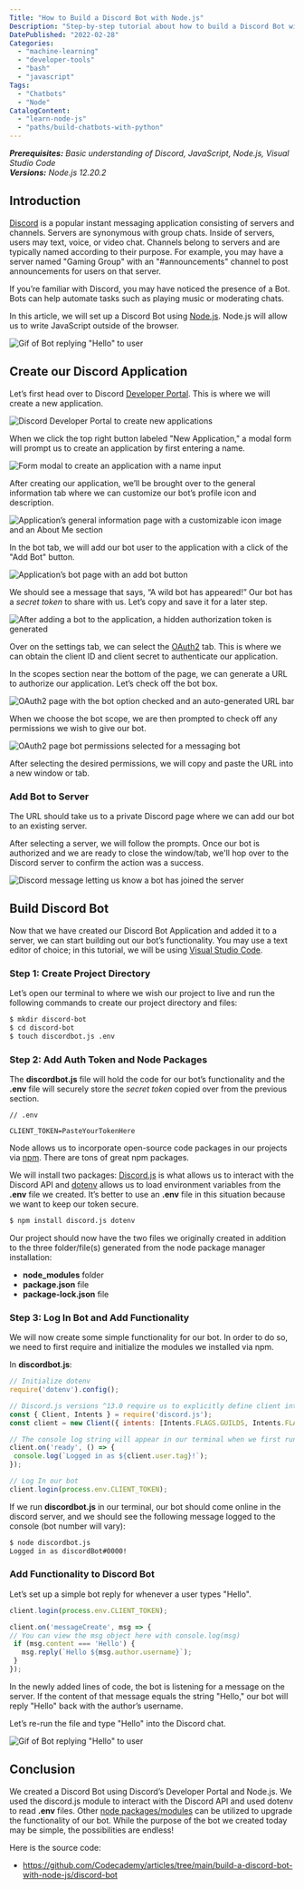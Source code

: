 ```yaml
---
Title: "How to Build a Discord Bot with Node.js"
Description: "Step-by-step tutorial about how to build a Discord Bot with Node.js."
DatePublished: "2022-02-28"
Categories:
  - "machine-learning"
  - "developer-tools"
  - "bash"
  - "javascript"
Tags:
  - "Chatbots"
  - "Node"
CatalogContent:
  - "learn-node-js"
  - "paths/build-chatbots-with-python"
---
```


[Discord]: https://discord.com/
[Node.js]: https://nodejs.org/en/
[Developer Portal]: https://discord.com/developers/applications
[OAuth2]: https://discord.com/developers/docs/topics/oauth2
[Visual Studio Code]: https://code.visualstudio.com/
[npm]: https://www.codecademy.com/resources/docs/javascript/npm
[Discord.js]: https://www.npmjs.com/package/discord.js
[dotenv]: https://www.npmjs.com/package/dotenv
[node packages/modules]: https://www.npmjs.com/

[Gif of Bot replying "Hello" to user]: https://github.com/Codecademy/articles/blob/main/build-a-discord-bot-with-node-js/discord_bot_reply.gif?raw=true
[Discord Developer Portal to create new applications]: https://github.com/Codecademy/articles/blob/main/build-a-discord-bot-with-node-js/discord_developer_portal.jpg?raw=true
[Form modal to create an application with a name input]: https://github.com/Codecademy/articles/blob/main/build-a-discord-bot-with-node-js/create_discord_app_modal.png?raw=true
[Application’s general information page with a customizable icon image and an About Me section]: https://github.com/Codecademy/articles/blob/main/build-a-discord-bot-with-node-js/general_info_bot.png?raw=true
[Application’s bot page with an add bot button]: https://github.com/Codecademy/articles/blob/main/build-a-discord-bot-with-node-js/discord_dev_bot.png?raw=true
[After adding a bot to the application, a hidden authorization token is generated]: https://github.com/Codecademy/articles/blob/main/build-a-discord-bot-with-node-js/a_wild_bot.png?raw=true
[OAuth2 page with the bot option checked and an auto-generated URL bar]: https://github.com/Codecademy/articles/blob/main/build-a-discord-bot-with-node-js/oauth2_scopes.png?raw=true
[OAuth2 page bot permissions selected for a messaging bot]: https://github.com/Codecademy/articles/blob/main/build-a-discord-bot-with-node-js/oauth2_bot_permissions.png?raw=true
[Discord message letting us know a bot has joined the server]: https://github.com/Codecademy/articles/blob/main/build-a-discord-bot-with-node-js/bot_hops_into_server.png?raw=true

_**Prerequisites:** Basic understanding of Discord, JavaScript, Node.js, Visual Studio Code_  
_**Versions:** Node.js 12.20.2_

## Introduction

[Discord] is a popular instant messaging application consisting of servers and channels. Servers are synonymous with group chats. Inside of servers, users may text, voice, or video chat. Channels belong to servers and are typically named according to their purpose. For example, you may have a server named "Gaming Group" with an "#announcements" channel to post announcements for users on that server.

If you’re familiar with Discord, you may have noticed the presence of a Bot. Bots can help automate tasks such as playing music or moderating chats. 

In this article, we will set up a Discord Bot using [Node.js]. Node.js will allow us to write JavaScript outside of the browser.

![Gif of Bot replying "Hello" to user]

## Create our Discord Application

Let’s first head over to Discord [Developer Portal]. This is where we will create a new application.

![Discord Developer Portal to create new applications]

When we click the top right button labeled "New Application," a modal form will prompt us to create an application by first entering a name.
  
![Form modal to create an application with a name input]

After creating our application, we’ll be brought over to the general information tab where we can customize our bot’s profile icon and description.

![Application’s general information page with a customizable icon image and an About Me section]

In the bot tab, we will add our bot user to the application with a click of the "Add Bot" button.  

![Application’s bot page with an add bot button]

We should see a message that says, “A wild bot has appeared!”
Our bot has a _secret token_ to share with us. Let’s copy and save it for a later step.
 
![After adding a bot to the application, a hidden authorization token is generated]

Over on the settings tab, we can select the [OAuth2] tab. This is where we can obtain the client ID and client secret to authenticate our application. 

In the scopes section near the bottom of the page, we can generate a URL to authorize our application. Let’s check off the bot box.

![OAuth2 page with the bot option checked and an auto-generated URL bar]

When we choose the bot scope, we are then prompted to check off any permissions we wish to give our bot.

![OAuth2 page bot permissions selected for a messaging bot]

After selecting the desired permissions, we will copy and paste the URL into a new window or tab.

### Add Bot to Server

The URL should take us to a private Discord page where we can add our bot to an existing server. 

After selecting a server, we will follow the prompts. Once our bot is authorized and we are ready to close the window/tab, we'll hop over to the Discord server to confirm the action was a success.

![Discord message letting us know a bot has joined the server]

## Build Discord Bot

Now that we have created our Discord Bot Application and added it to a server, we can start building out our bot’s functionality. You may use a text editor of choice; in this tutorial, we will be using [Visual Studio Code].

### Step 1: Create Project Directory

Let’s open our terminal to where we wish our project to live and run the following commands to create our project directory and files:

```bash
$ mkdir discord-bot
$ cd discord-bot
$ touch discordbot.js .env
```

### Step 2: Add Auth Token and Node Packages

The **discordbot.js** file will hold the code for our bot’s functionality and the **.env** file will securely store the _secret token_ copied over from the previous section.

```pseudo
// .env

CLIENT_TOKEN=PasteYourTokenHere
```

Node allows us to incorporate open-source code packages in our projects via [npm]. There are tons of great npm packages.

We will install two packages: [Discord.js] is what allows us to interact with the Discord API and [dotenv] allows us to load environment variables from the **.env** file we created. It’s better to use an **.env** file in this situation because we want to keep our token secure.

```bash
$ npm install discord.js dotenv
```

Our project should now have the two files we originally created in addition to the three folder/file(s) generated from the node package manager installation:

- **node_modules** folder
- **package.json** file
- **package-lock.json** file

### Step 3: Log In Bot and Add Functionality

We will now create some simple functionality for our bot. In order to do so, we need to first require and initialize the modules we installed via npm.

In **discordbot.js**:

```js
// Initialize dotenv
require('dotenv').config();

// Discord.js versions ^13.0 require us to explicitly define client intents
const { Client, Intents } = require('discord.js');
const client = new Client({ intents: [Intents.FLAGS.GUILDS, Intents.FLAGS.GUILD_MESSAGES] });

// The console log string will appear in our terminal when we first run this file
client.on('ready', () => {
 console.log(`Logged in as ${client.user.tag}!`);
});

// Log In our bot
client.login(process.env.CLIENT_TOKEN);
```

If we run **discordbot.js** in our terminal, our bot should come online in the discord server, and we should see the following message logged to the console (bot number will vary):

```bash
$ node discordbot.js
Logged in as discordBot#0000!
```

### Add Functionality to Discord Bot

Let’s set up a simple bot reply for whenever a user types "Hello". 

```js
client.login(process.env.CLIENT_TOKEN);

client.on('messageCreate', msg => {
// You can view the msg object here with console.log(msg)
 if (msg.content === 'Hello') {
   msg.reply(`Hello ${msg.author.username}`);
 }
});
```

In the newly added lines of code, the bot is listening for a message on the server. If the content of that message equals the string "Hello," our bot will reply "Hello" back with the author’s username.

Let’s re-run the file and type "Hello" into the Discord chat.

![Gif of Bot replying "Hello" to user]

## Conclusion

We created a Discord Bot using Discord’s Developer Portal and Node.js. We used the discord.js module to interact with the Discord API and used dotenv to read **.env** files. Other [node packages/modules] can be utilized to upgrade the functionality of our bot. While the purpose of the bot we created today may be simple, the possibilities are endless! 

Here is the source code:

* https://github.com/Codecademy/articles/tree/main/build-a-discord-bot-with-node-js/discord-bot

